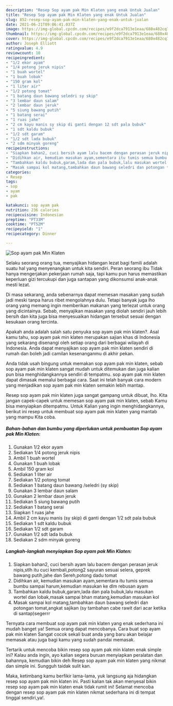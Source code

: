 ```yaml
---
description: "Resep Sop ayam pak Min Klaten yang enak Untuk Jualan"
title: "Resep Sop ayam pak Min Klaten yang enak Untuk Jualan"
slug: 852-resep-sop-ayam-pak-min-klaten-yang-enak-untuk-jualan
date: 2021-06-21T09:06:41.037Z
image: https://img-global.cpcdn.com/recipes/e9f2dca7913e1eaa/680x482cq70/sop-ayam-pak-min-klaten-foto-resep-utama.jpg
thumbnail: https://img-global.cpcdn.com/recipes/e9f2dca7913e1eaa/680x482cq70/sop-ayam-pak-min-klaten-foto-resep-utama.jpg
cover: https://img-global.cpcdn.com/recipes/e9f2dca7913e1eaa/680x482cq70/sop-ayam-pak-min-klaten-foto-resep-utama.jpg
author: Joseph Elliott
ratingvalue: 4.9
reviewcount: 10
recipeingredient:
- "1/2 ekor ayam"
- "1/4 potong jeruk nipis"
- "1 buah wortel"
- "1 buah lobak"
- "150 gram kol"
- "1 liter air"
- "1/2 potong tomat"
- "1 batang daun bawang seledri sy skip"
- "3 lembar daun salam"
- "2 lembar daun jeruk"
- "5 siung bawang putih"
- "1 batang serai"
- "1 ruas jahe"
- "2 cm kayu manis sy skip di ganti dengan 12 sdt pala bubuk"
- "1 sdt kaldu bubuk"
- "1/2 sdt garam"
- "1/2 sdt lada bubuk"
- "2 sdm minyak goreng"
recipeinstructions:
- "Siapkan bahan2, cuci bersih ayam lalu bacem dengan perasan jeruk nipis,stlh itu cuci kembali,potong2 sayuran sesuai selera, geprek bawang putih,jahe dan Sereh,potong dadu tomat"
- "Didihkan air, kemudian masukan ayam,sementara itu tumis semua bumbu sampai harum,kemudian masukan ke dlm rebusan ayam"
- "Tambahkan kaldu bubuk,garam,lada dan pala bubuk,lalu masukan wortel dan lobak,masak sampai bhan matang,kemudian masukan kol"
- "Masak sampai kol matang,tambahkan daun bawang seledri dan potongan tomat,angkat sajikan (sy tambahan cabe rawit dari acar ketika di santap)segerrr"
categories:
- Resep
tags:
- sop
- ayam
- pak

katakunci: sop ayam pak 
nutrition: 236 calories
recipecuisine: Indonesian
preptime: "PT33M"
cooktime: "PT52M"
recipeyield: "1"
recipecategory: Dinner

---
```



![Sop ayam pak Min Klaten](https://img-global.cpcdn.com/recipes/e9f2dca7913e1eaa/680x482cq70/sop-ayam-pak-min-klaten-foto-resep-utama.jpg)

Selaku seorang orang tua, menyajikan hidangan lezat bagi famili adalah suatu hal yang menyenangkan untuk kita sendiri. Peran seorang ibu Tidak hanya mengerjakan pekerjaan rumah saja, tapi kamu pun harus memastikan keperluan gizi tercukupi dan juga santapan yang dikonsumsi anak-anak mesti lezat.

Di masa  sekarang, anda sebenarnya dapat memesan masakan yang sudah jadi meski tanpa harus ribet mengolahnya dulu. Tetapi banyak juga lho orang yang memang ingin memberikan makanan yang terlezat untuk orang yang dicintainya. Sebab, menyajikan masakan yang diolah sendiri jauh lebih bersih dan kita juga bisa menyesuaikan hidangan tersebut sesuai dengan kesukaan orang tercinta. 



Apakah anda adalah salah satu penyuka sop ayam pak min klaten?. Asal kamu tahu, sop ayam pak min klaten merupakan sajian khas di Indonesia yang sekarang disenangi oleh setiap orang dari berbagai wilayah di Indonesia. Anda dapat menyajikan sop ayam pak min klaten sendiri di rumah dan boleh jadi camilan kesenanganmu di akhir pekan.

Anda tidak usah bingung untuk memakan sop ayam pak min klaten, sebab sop ayam pak min klaten sangat mudah untuk ditemukan dan juga kalian pun bisa menghidangkannya sendiri di tempatmu. sop ayam pak min klaten dapat dimasak memalui berbagai cara. Saat ini telah banyak cara modern yang menjadikan sop ayam pak min klaten semakin lebih mantap.

Resep sop ayam pak min klaten juga sangat gampang untuk dibuat, lho. Kita jangan capek-capek untuk memesan sop ayam pak min klaten, sebab Kamu bisa menyiapkan ditempatmu. Untuk Kalian yang ingin menghidangkannya, berikut ini resep untuk membuat sop ayam pak min klaten yang mantab yang mampu Kita coba.

<!--inarticleads1-->

##### Bahan-bahan dan bumbu yang diperlukan untuk pembuatan Sop ayam pak Min Klaten:

1. Gunakan 1/2 ekor ayam
1. Sediakan 1/4 potong jeruk nipis
1. Ambil 1 buah wortel
1. Gunakan 1 buah lobak
1. Ambil 150 gram kol
1. Sediakan 1 liter air
1. Sediakan 1/2 potong tomat
1. Sediakan 1 batang daun bawang /seledri (sy skip)
1. Gunakan 3 lembar daun salam
1. Gunakan 2 lembar daun jeruk
1. Sediakan 5 siung bawang putih
1. Sediakan 1 batang serai
1. Siapkan 1 ruas jahe
1. Ambil 2 cm kayu manis (sy skip) di ganti dengan 1/2 sdt pala bubuk
1. Sediakan 1 sdt kaldu bubuk
1. Sediakan 1/2 sdt garam
1. Gunakan 1/2 sdt lada bubuk
1. Sediakan 2 sdm minyak goreng




<!--inarticleads2-->

##### Langkah-langkah menyiapkan Sop ayam pak Min Klaten:

1. Siapkan bahan2, cuci bersih ayam lalu bacem dengan perasan jeruk nipis,stlh itu cuci kembali,potong2 sayuran sesuai selera, geprek bawang putih,jahe dan Sereh,potong dadu tomat
1. Didihkan air, kemudian masukan ayam,sementara itu tumis semua bumbu sampai harum,kemudian masukan ke dlm rebusan ayam
1. Tambahkan kaldu bubuk,garam,lada dan pala bubuk,lalu masukan wortel dan lobak,masak sampai bhan matang,kemudian masukan kol
1. Masak sampai kol matang,tambahkan daun bawang seledri dan potongan tomat,angkat sajikan (sy tambahan cabe rawit dari acar ketika di santap)segerrr




Ternyata cara membuat sop ayam pak min klaten yang enak sederhana ini mudah banget ya! Semua orang dapat mencobanya. Cara buat sop ayam pak min klaten Sangat cocok sekali buat anda yang baru akan belajar memasak atau juga bagi kamu yang sudah pandai memasak.

Tertarik untuk mencoba bikin resep sop ayam pak min klaten enak simple ini? Kalau anda ingin, ayo kalian segera buruan menyiapkan peralatan dan bahannya, kemudian bikin deh Resep sop ayam pak min klaten yang nikmat dan simple ini. Sungguh taidak sulit kan. 

Maka, ketimbang kamu berfikir lama-lama, yuk langsung aja hidangkan resep sop ayam pak min klaten ini. Pasti kalian tak akan menyesal bikin resep sop ayam pak min klaten enak tidak rumit ini! Selamat mencoba dengan resep sop ayam pak min klaten nikmat sederhana ini di tempat tinggal sendiri,ya!.

